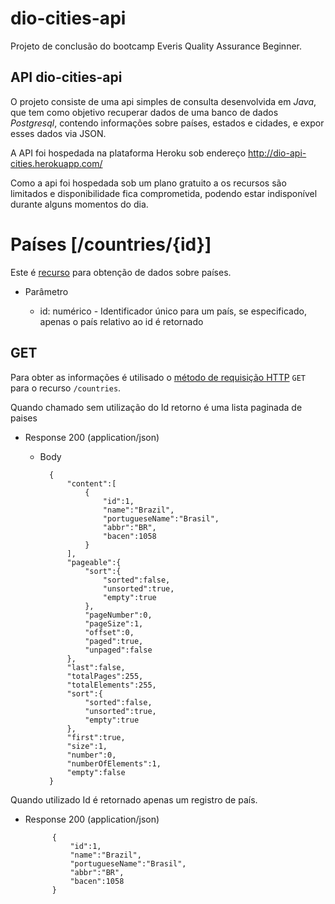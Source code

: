 # dio-cities-api
Projeto de conclusão do bootcamp Everis Quality Assurance Beginner.

## API dio-cities-api
O projeto consiste de uma api simples de consulta desenvolvida em *Java*, que tem como objetivo recuperar dados de uma banco de dados *Postgresql*, contendo informações sobre países, estados e cidades, e expor esses dados via JSON.

A API foi hospedada na plataforma Heroku sob endereço http://dio-api-cities.herokuapp.com/

Como a api foi hospedada sob um plano gratuito a os recursos são limitados e disponibilidade fica comprometida, podendo estar indisponível durante alguns momentos do dia.

# Países [/countries/{id}]
Este é [recurso](http://www.w3.org/TR/di-gloss/#def-resource) para obtenção de dados sobre países. 

+ Parâmetro

    + id: numérico - Identificador único para um país, se especificado, apenas o país relativo ao id é retornado

## GET
Para obter as informações é utilisado o [método de requisição HTTP](http://www.w3schools.com/tags/ref_httpmethods.asp) `GET` para o recurso `/countries`.

Quando chamado sem utilização do Id retorno é uma lista paginada de paises

+ Response 200 (application/json)

    + Body

            {
                "content":[
                    {
                        "id":1,
                        "name":"Brazil",
                        "portugueseName":"Brasil",
                        "abbr":"BR",
                        "bacen":1058
                    }
                ],
                "pageable":{
                    "sort":{
                        "sorted":false,
                        "unsorted":true,
                        "empty":true
                    },
                    "pageNumber":0,
                    "pageSize":1,
                    "offset":0,
                    "paged":true,
                    "unpaged":false
                },
                "last":false,
                "totalPages":255,
                "totalElements":255,
                "sort":{
                    "sorted":false,
                    "unsorted":true,
                    "empty":true
                },
                "first":true,
                "size":1,
                "number":0,
                "numberOfElements":1,
                "empty":false
            }
Quando utilizado Id é retornado apenas um registro de país.

+ Response 200 (application/json)

            {
                "id":1,
                "name":"Brazil",
                "portugueseName":"Brasil",
                "abbr":"BR",
                "bacen":1058
            }